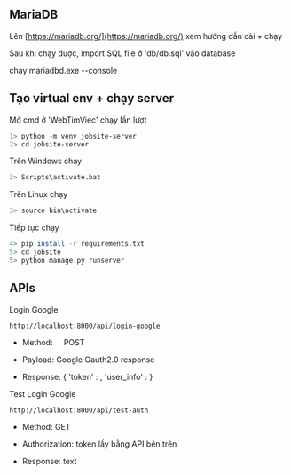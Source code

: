 ## MariaDB

Lên [https://mariadb.org/](https://mariadb.org/) xem hướng dẫn cài + chạy

Sau khi chạy được, import SQL file ở 'db/db.sql' vào database

chạy mariadbd.exe --console
## Tạo virtual env + chạy server

Mở cmd ở 'WebTimViec' chạy lần lượt

```bash
1> python -m venv jobsite-server
2> cd jobsite-server
```

Trên Windows chạy

```bash
3> Scripts\activate.bat
```

Trên Linux chạy 

```bash
3> source bin\activate
```

Tiếp tục chạy

```bash
4> pip install -r requirements.txt
5> cd jobsite
5> python manage.py runserver
```

## APIs

Login Google

```http
http://localhost:8000/api/login-google
```

- Method:             POST

- Payload:             Google Oauth2.0 response

- Response:          { 'token' : <token>, 'user_info' : <info> }
  
  

Test Login Google

```http
http://localhost:8000/api/test-auth
```

- Method:             GET

- Authorization:   token lấy bằng API bên trên

- Response:          text
